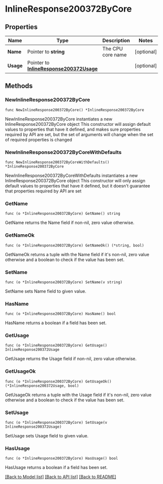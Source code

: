 # InlineResponse200372ByCore

## Properties

Name | Type | Description | Notes
------------ | ------------- | ------------- | -------------
**Name** | Pointer to **string** | The CPU core name | [optional] 
**Usage** | Pointer to [**InlineResponse200372Usage**](InlineResponse200372Usage.md) |  | [optional] 

## Methods

### NewInlineResponse200372ByCore

`func NewInlineResponse200372ByCore() *InlineResponse200372ByCore`

NewInlineResponse200372ByCore instantiates a new InlineResponse200372ByCore object
This constructor will assign default values to properties that have it defined,
and makes sure properties required by API are set, but the set of arguments
will change when the set of required properties is changed

### NewInlineResponse200372ByCoreWithDefaults

`func NewInlineResponse200372ByCoreWithDefaults() *InlineResponse200372ByCore`

NewInlineResponse200372ByCoreWithDefaults instantiates a new InlineResponse200372ByCore object
This constructor will only assign default values to properties that have it defined,
but it doesn't guarantee that properties required by API are set

### GetName

`func (o *InlineResponse200372ByCore) GetName() string`

GetName returns the Name field if non-nil, zero value otherwise.

### GetNameOk

`func (o *InlineResponse200372ByCore) GetNameOk() (*string, bool)`

GetNameOk returns a tuple with the Name field if it's non-nil, zero value otherwise
and a boolean to check if the value has been set.

### SetName

`func (o *InlineResponse200372ByCore) SetName(v string)`

SetName sets Name field to given value.

### HasName

`func (o *InlineResponse200372ByCore) HasName() bool`

HasName returns a boolean if a field has been set.

### GetUsage

`func (o *InlineResponse200372ByCore) GetUsage() InlineResponse200372Usage`

GetUsage returns the Usage field if non-nil, zero value otherwise.

### GetUsageOk

`func (o *InlineResponse200372ByCore) GetUsageOk() (*InlineResponse200372Usage, bool)`

GetUsageOk returns a tuple with the Usage field if it's non-nil, zero value otherwise
and a boolean to check if the value has been set.

### SetUsage

`func (o *InlineResponse200372ByCore) SetUsage(v InlineResponse200372Usage)`

SetUsage sets Usage field to given value.

### HasUsage

`func (o *InlineResponse200372ByCore) HasUsage() bool`

HasUsage returns a boolean if a field has been set.


[[Back to Model list]](../README.md#documentation-for-models) [[Back to API list]](../README.md#documentation-for-api-endpoints) [[Back to README]](../README.md)


